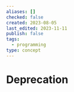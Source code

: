 ```yaml
---
aliases: []
checked: false
created: 2023-08-05
last_edited: 2023-11-11
publish: false
tags:
  - programming
type: concept
---
```

# Deprecation

